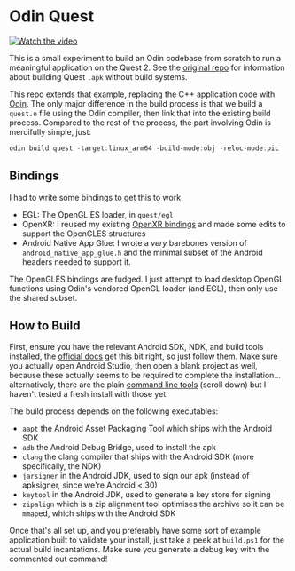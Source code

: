 # Odin Quest

[![Watch the video](./quest_odin_example.jpg)](https://youtube.com/shorts/uB-KziG82zA)

This is a small experiment to build an Odin codebase from scratch to run a meaningful application on the Quest 2.
See the [original repo](https://github.com/cshenton/quest_xr) for information about building Quest `.apk` without
build systems.

This repo extends that example, replacing the C++ application code with [Odin](https://odin-lang.org/). The
only major difference in the build process is that we build a `quest.o` file using the Odin compiler, then link
that into the existing build process. Compared to the rest of the process, the part involving Odin is mercifully
simple, just:

```powershell
odin build quest -target:linux_arm64 -build-mode:obj -reloc-mode:pic
```

## Bindings

I had to write some bindings to get this to work

- EGL: The OpenGL ES loader, in `quest/egl`
- OpenXR: I reused my existing [OpenXR bindings](https://github.com/cshenton/openxr_odin) and made some edits
  to support the OpenGLES structures
- Android Native App Glue: I wrote a _very_ barebones version of `android_native_app_glue.h` and the minimal
  subset of the Android headers needed to support it.

The OpenGLES bindings are fudged. I just attempt to load desktop OpenGL functions using Odin's vendored OpenGL
loader (and EGL), then only use the shared subset.

## How to Build

First, ensure you have the relevant Android SDK, NDK, and build tools installed, the [official docs](https://developer.oculus.com/documentation/native/android/mobile-studio-setup-android/)
get this bit right, so just follow them. Make sure you actually open Android Studio, then open a blank project as
well, because these actually seems to be required to complete the installation... alternatively, there are the
plain [command line tools](https://developer.android.com/studio) (scroll down) but I haven't tested a fresh install
with those yet. 

The build process depends on the following executables:

- `aapt` the Android Asset Packaging Tool which ships with the Android SDK
- `adb` the Android Debug Bridge, used to install the apk
- `clang` the clang compiler that ships with the Android SDK (more specifically, the NDK)
- `jarsigner` in the Android JDK, used to sign our apk (instead of apksigner, since we're Android < 30)
- `keytool` in the Android JDK, used to generate a key store for signing
- `zipalign` which is a zip alignment tool optimises the archive so it can be `mmap`ed, which ships with the Android SDK

Once that's all set up, and you preferably have some sort of example application built to validate your install, just
take a peek at `build.ps1` for the actual build incantations. Make sure you generate a debug key with the commented out
command!
